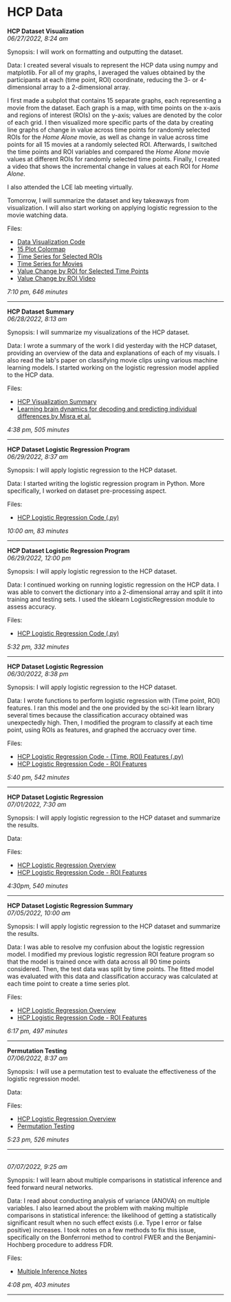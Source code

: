 # HCP Data

<b>HCP Dataset Visualization</b><br>
<i>06/27/2022, 8:24 am</i>


Synopsis: I will work on formatting and outputting the dataset.

Data: I created several visuals to represent the HCP data using numpy and matplotlib. For all of my graphs, I averaged the values obtained by the participants at each (time point, ROI) coordinate, reducing the 3- or 4-dimensional array to a 2-dimensional array. 

I first made a subplot that contains 15 separate graphs, each representing a movie from the dataset. Each graph is a map, with time points on the x-axis and regions of interest (ROIs) on the y-axis; values are denoted by the color of each grid. I then visualized more specific parts of the data by creating line graphs of change in value across time points for randomly selected ROIs for the *Home Alone* movie, as well as change in value across time points for all 15 movies at a randomly selected ROI. Afterwards, I switched the time points and ROI variables and compared the *Home Alone* movie values at different ROIs for randomly selected time points. Finally, I created a video that shows the incremental change in values at each ROI for *Home Alone*. 

I also attended the LCE lab meeting virtually.

Tomorrow, I will summarize the dataset and key takeaways from visualization. I will also start working on applying logistic regression to the movie watching data.

Files:
* [Data Visualization Code](./hcp_data/data.ipynb)
* [15 Plot Colormap](./hcp_data/roi_timeseries_map.png)
* [Time Series for Selected ROIs](./hcp_data/time_rois.png)
* [Time Series for Movies](./hcp_data/time_movies.png)
* [Value Change by ROI for Selected Time Points](./hcp_data/roi_times.png)
* [Value Change by ROI Video](./hcp_data/homealone_vid.mp4)

<i>7:10 pm, 646 minutes</i>

---

<b>HCP Dataset Summary</b><br>
<i>06/28/2022, 8:13 am</i>


Synopsis: I will summarize my visualizations of the HCP dataset.

Data: I wrote a summary of the work I did yesterday with the HCP dataset, providing an overview of the data and explanations of each of my visuals. I also read the lab's paper on classifying movie clips using various machine learning models. I started working on the logistic regression model applied to the HCP data.

Files:
* [HCP Visualization Summary](./hcp_data/hcp_summary.md)
* [Learning brain dynamics for decoding and predicting individual differences by Misra et al.](https://journals.plos.org/ploscompbiol/article?id=10.1371/journal.pcbi.1008943)

<i>4:38 pm, 505 minutes</i>

---

<b>HCP Dataset Logistic Regression Program</b><br>
<i>06/29/2022, 8:37 am</i>


Synopsis: I will apply logistic regression to the HCP dataset.

Data: I started writing the logistic regression program in Python. More specifically, I worked on dataset pre-processing aspect. 

Files:
* [HCP Logistic Regression Code (.py)](./hcp_data/logreg_timefeature.py)

<i>10:00 am, 83 minutes</i>

---

<b>HCP Dataset Logistic Regression Program</b><br>
<i>06/29/2022, 12:00 pm</i>


Synopsis: I will apply logistic regression to the HCP dataset.

Data: I continued working on running logistic regression on the HCP data. I was able to convert the dictionary into a 2-dimensional array and split it into training and testing sets. I used the sklearn LogisticRegression module to assess accuracy.

Files:
* [HCP Logistic Regression Code (.py)](./hcp_data/logreg_timefeature.py)

<i>5:32 pm, 332 minutes</i>

---

<b>HCP Dataset Logistic Regression</b><br>
<i>06/30/2022, 8:38 pm</i>


Synopsis: I will apply logistic regression to the HCP dataset.

Data: I wrote functions to perform logistic regression with (Time point, ROI) features. I ran this model and the one provided by the sci-kit learn library several times because the classification accuracy obtained was unexpectedly high. Then, I modified the program to classify at each time point, using ROIs as features, and graphed the accruacy over time. 

Files:
* [HCP Logistic Regression Code - (Time, ROI) Features (.py)](./hcp_data/logreg_timefeature.py)
* [HCP Logistic Regression Code - ROI Features](./hcp_data/hcp_logreg_indivtime.ipynb)

<i>5:40 pm, 542 minutes</i>

---

<b>HCP Dataset Logistic Regression</b><br>
<i>07/01/2022, 7:30 am</i>


Synopsis: I will apply logistic regression to the HCP dataset and summarize the results.

Data:  

Files:
* [HCP Logistic Regression Overview](./hcp_data/hcp_logreg.md)
* [HCP Logistic Regression Code - ROI Features](./hcp_data/hcp_logreg_indivtime.ipynb)

<i>4:30pm, 540 minutes</i>

---

<b>HCP Dataset Logistic Regression Summary</b><br>
<i>07/05/2022, 10:00 am</i>


Synopsis: I will apply logistic regression to the HCP dataset and summarize the results.

Data: I was able to resolve my confusion about the logistic regression model. I modified my previous logistic regression ROI feature program so that the model is trained once with data across all 90 time points considered. Then, the test data was split by time points. The fitted model was evaluated with this data and classification accuracy was calculated at each time point to create a time series plot.

Files:
* [HCP Logistic Regression Overview](./hcp_data/hcp_logreg.md)
* [HCP Logistic Regression Code - ROI Features](./hcp_data/hcp_logreg_indivtime.ipynb)

<i>6:17 pm, 497 minutes</i>

---

<b>Permutation Testing</b><br>
<i>07/06/2022, 8:37 am</i>


Synopsis: I will use a permutation test to evaluate the effectiveness of the logistic regression model.

Data:  

Files:
* [HCP Logistic Regression Overview](./hcp_data/hcp_logreg.md)
* [Permutation Testing](./hcp_data/hcp_log_reg_permtest.ipynb)

<i>5:23 pm, 526 minutes</i>

---

<b></b><br>
<i>07/07/2022, 9:25 am</i>


Synopsis: I will learn about multiple comparisons in statistical inference and feed forward neural networks.

Data: I read about conducting analysis of variance (ANOVA) on multiple variables. I also learned about the problem with making multiple comparisons in statistical inference: the likelihood of getting a statistically significant result when no such effect exists (i.e. Type I error or false positive) increases. I took notes on a few methods to fix this issue, specifically on the Bonferroni method to control FWER and the Benjamini-Hochberg procedure to address FDR.

Files:
* [Multiple Inference Notes](./multiple_inference.md)

<i>4:08 pm, 403 minutes</i>

---
